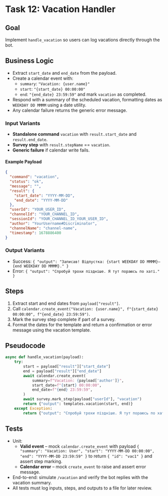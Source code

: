 # Task 12: Vacation Handler

## Goal
Implement `handle_vacation` so users can log vacations directly through the bot.

## Business Logic
- Extract `start_date` and `end_date` from the payload.
- Create a calendar event with:
  - `summary`: `"Vacation: {user.name}"`
  - `start`: `"{start_date} 00:00:00"`
  - `end`:   `"{end_date} 23:59:59"`
  and mark `vacation` as completed.
- Respond with a summary of the scheduled vacation, formatting dates as
  `WEEKDAY DD MMMM` using a date utility.
- Any calendar failure returns the generic error message.


### Input Variants
- **Standalone command** `vacation` with `result.start_date` and `result.end_date`.
- **Survey step** with `result.stepName` == `vacation`.
- **Generic failure** if calendar write fails.

#### Example Payload
```json
{
  "command": "vacation",
  "status": "ok",
  "message": "",
  "result": {
    "start_date": "YYYY-MM-DD",
    "end_date": "YYYY-MM-DD"
  },
  "userId": "YOUR_USER_ID",
  "channelId": "YOUR_CHANNEL_ID",
  "sessionId": "YOUR_CHANNEL_ID_YOUR_USER_ID",
  "author": "YourUsername#Discriminator",
  "channelName": "channel-name",
  "timestamp": 1678886400
}
```

### Output Variants
- Success: `{ "output": "Записав! Відпустка: {start WEEKDAY DD MMMM}—{end WEEKDAY DD MMMM}." }`
- Error: `{ "output": "Спробуй трохи піздніше. Я тут пораюсь по хаті." }`

## Steps
1. Extract start and end dates from `payload["result"]`.
2. Call `calendar.create_event("Vacation: {user.name}", f"{start_date} 00:00:00", f"{end_date} 23:59:59")`.
3. Mark the survey step complete if part of a survey.
4. Format the dates for the template and return a confirmation or error message using the vacation template.

## Pseudocode
```python
async def handle_vacation(payload):
    try:
        start = payload["result"]["start_date"]
        end = payload["result"]["end_date"]
        await calendar.create_event(
            summary=f"Vacation: {payload['author']}",
            start_date=f"{start} 00:00:00",
            end_date=f"{end} 23:59:59",
        )
        await survey.mark_step(payload["userId"], "vacation")
        return {"output": templates.vacation(start, end)}
    except Exception:
        return {"output": "Спробуй трохи піздніше. Я тут пораюсь по хаті."}
```

## Tests
- Unit:
  - **Valid event** – mock `calendar.create_event` with payload `{ "summary": "Vacation: User", "start": "YYYY-MM-DD 00:00:00", "end": "YYYY-MM-DD 23:59:59" }` to return `{ "id": "vac1" }` and assert step marking.
  - **Calendar error** – mock `create_event` to raise and assert error message.
- End-to-end: simulate `/vacation` and verify the bot replies with the vacation summary.
- All tests must log inputs, steps, and outputs to a file for later review.